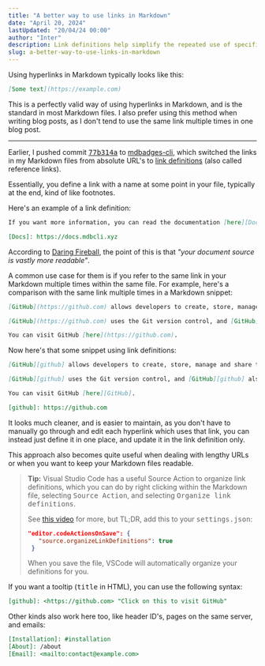 ```yaml
---
title: "A better way to use links in Markdown"
date: "April 20, 2024"
lastUpdated: "20/04/24 00:00"
author: "Inter"
description: Link definitions help simplify the repeated use of specific links in Markdown files.
slug: a-better-way-to-use-links-in-markdown
---
```


Using hyperlinks in Markdown typically looks like this:

```markdown
[Some text](https://example.com)
```

This is a perfectly valid way of using hyperlinks in Markdown, and is the standard in most Markdown files. I also prefer using this method when writing blog posts, as I don't tend to use the same link multiple times in one blog post.

---

Earlier, I pushed commit [<kbd>77b314a</kbd>](https://github.com/inttter/mdbadges-cli/commit/77b314a27a) to [mdbadges-cli](https://github.com/inttter/mdbadges-cli), which switched the links in my Markdown files from absolute URL's to [link definitions](https://daringfireball.net/projects/markdown/syntax#link) (also called reference links).

Essentially, you define a link with a name at some point in your file, typically at the end, kind of like footnotes.

Here's an example of a link definition:

```markdown
If you want more information, you can read the documentation [here][Docs].

[Docs]: https://docs.mdbcli.xyz
```

According to [Daring Fireball](https://daringfireball.net/projects/markdown/syntax#link), the point of this is that *"your document source is vastly more readable"*.

A common use case for them is if you refer to the same link in your Markdown multiple times within the same file. For example, here's a comparison with the same link multiple times in a Markdown snippet:

```markdown
[GitHub](https://github.com) allows developers to create, store, manage and share their code. 

[GitHub](https://github.com) uses the Git version control, and [GitHub](https://github.com) also allows people to track bugs, add things to projects, and manage their projects.

You can visit GitHub [here](https://github.com).
```

Now here's that some snippet using link definitions:

```markdown
[GitHub][github] allows developers to create, store, manage and share their code. 

[GitHub][github] uses the Git version control, and [GitHub][github] also allows people to track bugs, add things to projects, and manage their projects.

You can visit GitHub [here][GitHub].

[github]: https://github.com
```

It looks much cleaner, and is easier to maintain, as you don't have to manually go through and edit each hyperlink which uses that link, you can instead just define it in one place, and update it in the link definition only.

This approach also becomes quite useful when dealing with lengthy URLs or when you want to keep your Markdown files readable.

> **Tip:** Visual Studio Code has a useful Source Action to organize link definitions, which you can do by right clicking within the Markdown file, selecting <kbd>Source Action</kbd>, and selecting <kbd>Organize link definitions</kbd>.
>
> See [this video](https://www.youtube.com/watch?v=N_fEkFEiiRc) for more, but TL;DR, add this to your <kbd>settings.json</kbd>:
>
> ```json
> "editor.codeActionsOnSave": {
>    "source.organizeLinkDefinitions": true
>  }
> ```
>
> When you save the file, VSCode will automatically organize your definitions for you.

If you want a tooltip (<kbd>title</kbd> in HTML), you can use the following syntax:

```markdown
[github]: <https://github.com> "Click on this to visit GitHub"
```

Other kinds also work here too, like header ID's, pages on the same server, and emails:

```markdown
[Installation]: #installation
[About]: /about
[Email]: <mailto:contact@example.com>
```